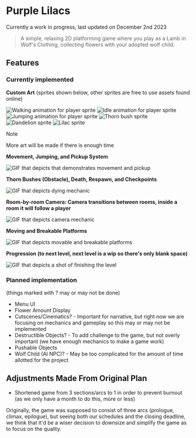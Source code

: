 # Purple Lilacs
Currently a work in progress, last updated on December 2nd 2023

> A simple, relaxing 2D platforming game where you play as a Lamb in Wolf's Clothing, collecting flowers with your adopted wolf child.

## Features
### Currently implemented

**Custom Art** (sprites shown below, other sprites are free to use assets found online)

![Walking animation for player sprite](https://media.discordapp.net/attachments/1167883668837118023/1180576527323234374/ezgif.com-resize.gif?ex=657dec92&is=656b7792&hm=68488db0c310ca53304411c7d79c1afda210d1394ca01593113d752755a053c8&=)
![Idle animation for player sprite](https://media.discordapp.net/attachments/1167883668837118023/1180576526903824485/ezgif.com-resize_1.gif?ex=657dec92&is=656b7792&hm=c5b7c624e1d7a5099682072a4d4c4b9affd11478d18b2c109005e13b718e6b95&=)
![Jumping animation for player sprite](https://media.discordapp.net/attachments/1167883668837118023/1180576526551494756/ezgif.com-resize_2.gif?ex=657dec91&is=656b7791&hm=35e78528c2ac8952c09389ec3f1ef3e4baaca83fd1c717f53fc2e76ade5cf1d6&=)
![Thorn bush sprite](https://media.discordapp.net/attachments/1167883668837118023/1180578252369166466/28_Nov_2023_PL_-_Thorn_Bushes_scaled_2x_pngcrushed.png?ex=657dee2d&is=656b792d&hm=7e547debc9c2500c0c70cf7b48066f942fb577bc693ce9250583359fc7ef4870&=&format=webp&quality=lossless)
![Dandelion sprite](https://media.discordapp.net/attachments/1167883668837118023/1173755974784397415/13_Nov_2023_Purple_Lilacs_-_DandelionBigger.png?ex=6577916f&is=65651c6f&hm=01c23d347d3d9dd6f6ed542fdbbead4ad749cd4fa48f472e29532bae8d07c75d&=&format=webp&quality=lossless)
![Lilac sprite](https://media.discordapp.net/attachments/1167883668837118023/1173756087963504640/13_Nov_2023_Purple_Lilacs_-_LilacBigger.png?ex=6577918a&is=65651c8a&hm=ca7378148a70e327e82a82ac35039e2201145126557c1bd55121f279c2ae7b09&=&format=webp&quality=lossless)

> [!NOTE]
> More art will be made if there is enough time

**Movement, Jumping, and Pickup System**

![GIF that depicts that demonstrates movement and pickup](https://media.discordapp.net/attachments/1167883655541162189/1180587858743013478/ezgif.com-video-to-gif.gif?ex=657df71f&is=656b821f&hm=fc6449060f0b706437dab0dcf25894ec74e344ff61a8aa4b98e02ac661413b5b&=)

**Thorn Bushes (Obstacle), Death, Respawn, and Checkpoints**

![GIF that depicts dying mechanic](https://media.discordapp.net/attachments/1167883655541162189/1180588658080895097/ezgif.com-video-to-gif_1.gif?ex=657df7de&is=656b82de&hm=5d9b0a318f7915e15ba21c9e1129e25e1020e3d9e526ef780dc6f943b9b19052&=)

**Room-by-room Camera: Camera transitions between rooms, inside a room it will follow a player**

![GIF that depicts camera mechanic](https://media.discordapp.net/attachments/1167883655541162189/1180589036893651134/ezgif.com-video-to-gif_2.gif?ex=657df838&is=656b8338&hm=710ca70f921dbd322390ac1b53fcf7c10eb62c4983ad2cced4f6302e6117edb7&=)

**Moving and Breakable Platforms**

![GIF that depicts movable and breakable platforms](https://media.discordapp.net/attachments/1167883655541162189/1180589598766809139/ezgif.com-video-to-gif_3.gif?ex=657df8be&is=656b83be&hm=55e4d53ef04cf39314ae9760e66de57c524f4d825ff2697f65fe5ca25f71efb3&=)

**Progression (to next level, next level is a wip so there's only blank space)**

![GIF that depicts a shot of finishing the level](https://media.discordapp.net/attachments/1167883655541162189/1180589909900283954/ezgif.com-video-to-gif_4.gif?ex=657df908&is=656b8408&hm=21c213c4123a505bb270a5ae5827900b2aab7458f476dc7d2a35176d7e7459fd&=)

### Planned implementation
(things marked with ? may or may not be done)

- Menu UI
- Flower Amount Display
- Cutscenes/Cinematics? - Important for narrative, but right now we are focusing on mechanics and gameplay so this may or may not be implemented
- Destructible Objects? - To add challenge to the game, but not overly important (we have enough mechanics to make a game work)
- Pushable Objects
- Wolf Child (AI NPC)? - May be too complicated for the amount of time allotted for the project

## Adjustments Made From Original Plan
- Shortened game from 3 sections/arcs to 1 in order to prevent burnout (as we only have a month to do this, more or less)

Originally, the game was supposed to consist of three arcs (prologue, climax, epilogue), but seeing both our schedules and the closing deadline, we think that it'd be a wiser decision to downsize and simplify the game as to focus on the quality.
